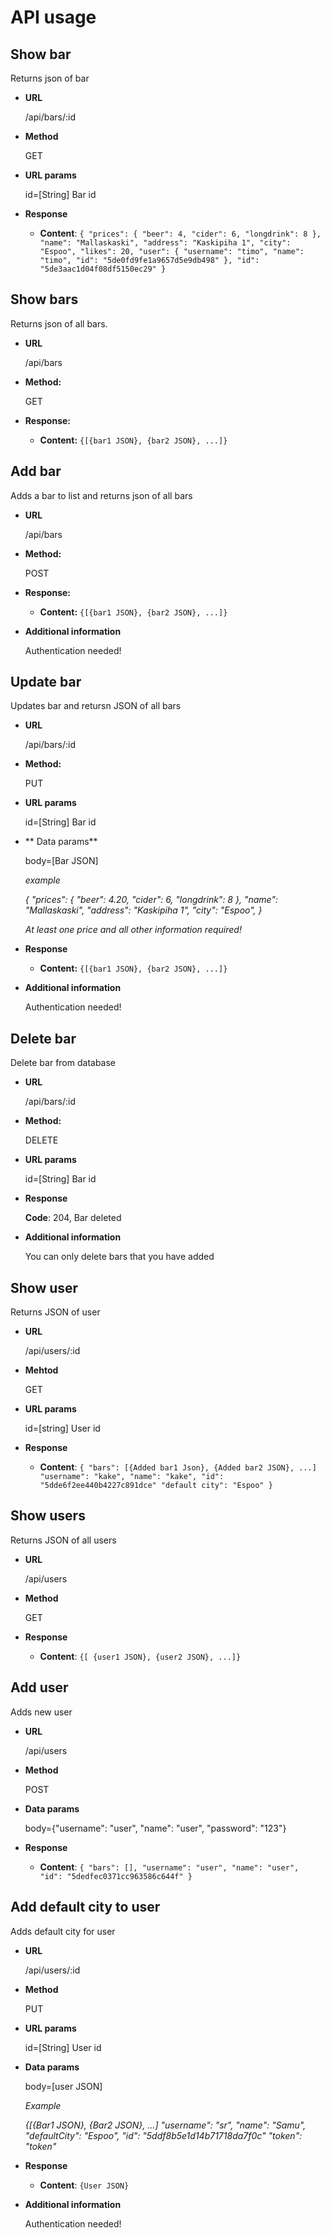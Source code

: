 # API usage

**Show bar**
---
Returns json of bar

* **URL**

    /api/bars/:id
    
* **Method**

    GET
    
* **URL params**

    id=[String] Bar id
    
* **Response**

    * **Content**: `{
                   "prices": {
                   "beer": 4,
                   "cider": 6,
                   "longdrink": 8
                   },
                   "name": "Mallaskaski",
                   "address": "Kaskipiha 1",
                   "city": "Espoo",
                   "likes": 20,
                   "user": {
                   "username": "timo",
                   "name": "timo",
                   "id": "5de0fd9fe1a9657d5e9db498"
                   },
                   "id": "5de3aac1d04f08df5150ec29"
                   }`

**Show bars**
----
  Returns json of all bars.

* **URL**

  /api/bars

* **Method:**
  
  GET
  
* **Response:**

   * **Content:** `{[{bar1 JSON}, {bar2 JSON}, ...]}`
 
**Add bar**
----

Adds a bar to list and returns json of all bars

* **URL**

    /api/bars

* **Method:**
  
    POST
  
* **Response:**
  
     * **Content:** `{[{bar1 JSON}, {bar2 JSON}, ...]}`
     
* **Additional information**

    Authentication needed!
     
**Update bar**
----
Updates bar and retursn JSON of all bars

* **URL**

    /api/bars/:id
    
* **Method:**

    PUT
    
* **URL params**

    id=[String] Bar id

* ** Data params**

    body=[Bar JSON]
    
    _example_
    
    _{
    "prices": {
    "beer": 4.20,
    "cider": 6,
    "longdrink": 8
    },
    "name": "Mallaskaski",
    "address": "Kaskipiha 1",
    "city": "Espoo",
    }_
    
    _At least one price and all other information required!_
    
* **Response**

    * **Content:** `{[{bar1 JSON}, {bar2 JSON}, ...]}`
    
* **Additional information**

    Authentication needed!
    
**Delete bar**
----

Delete bar from database

* **URL**

    /api/bars/:id
    
* **Method:**

    DELETE
    
* **URL params**

    id=[String] Bar id
    
* **Response**

    **Code**: 204, Bar deleted
    
* **Additional information**

    You can only delete bars that you have added

**Show user**
----

Returns JSON of user

* **URL**

    /api/users/:id
    
* **Mehtod**

    GET
    
* **URL params**

    id=[string] User id
    
* **Response**

    * **Content**: `{
                    "bars": [{Added bar1 Json},
                    {Added bar2 JSON}, ...]
                    "username": "kake",
                    "name": "kake",
                    "id": "5dde6f2ee440b4227c891dce"
                    "default city": "Espoo"
                    }`
                    
**Show users**
----

Returns JSON of all users

* **URL**

    /api/users
    
* **Method**

    GET
    
* **Response**

    * **Content**: `{[
                    {user1 JSON},
                    {user2 JSON}, ...]}`
                    
**Add user**
----

Adds new user

* **URL**

    /api/users
    
* **Method**

    POST
    
* **Data params**

    body={"username": "user",
          "name": "user",
          "password": "123"}

* **Response**

    * **Content**: `{
                   "bars": [],
                   "username": "user",
                   "name": "user",
                   "id": "5dedfec0371cc963586c644f"
                   }`
    
**Add default city to user**
----

Adds default city for user

* **URL**

    /api/users/:id
    
* **Method**

    PUT
    
* **URL params**

    id=[String] User id
    
* **Data params**

    body=[user JSON]
    
    _Example_
    
    _{[{Bar1 JSON}, {Bar2 JSON}, ...] 
    "username": "sr",
    "name": "Samu",
    "defaultCity": "Espoo",
    "id": "5ddf8b5e1d14b71718da7f0c"
    "token": "token"_
    
* **Response**

    * **Content**: `{User JSON}`
    
* **Additional information**

    Authentication needed!
